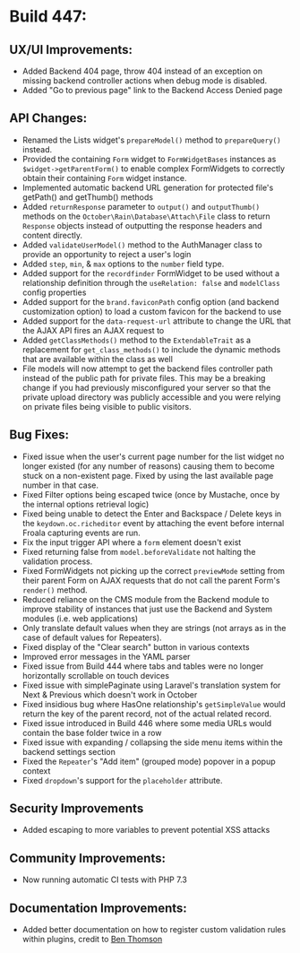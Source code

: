 # Build 447:

## UX/UI Improvements:
- Added Backend 404 page, throw 404 instead of an exception on missing backend controller actions when debug mode is disabled.
- Added "Go to previous page" link to the Backend Access Denied page

## API Changes:
- Renamed the Lists widget's `prepareModel()` method to `prepareQuery()` instead.
- Provided the containing `Form` widget to `FormWidgetBases` instances as `$widget->getParentForm()` to enable complex FormWidgets to correctly obtain their containing `Form` widget instance.
- Implemented automatic backend URL generation for protected file's getPath() and getThumb() methods
- Added `returnResponse` parameter to `output()` and `outputThumb()` methods on the `October\Rain\Database\Attach\File` class to return `Response` objects instead of outputting the response headers and content directly.
- Added `validateUserModel()` method to the AuthManager class to provide an opportunity to reject a user's login
- Added `step`, `min`, & `max` options to the `number` field type.
- Added support for the `recordfinder` FormWidget to be used without a relationship definition through the `useRelation: false` and `modelClass` config properties
- Added support for the `brand.faviconPath` config option (and backend customization option) to load a custom favicon for the backend to use
- Added support for the `data-request-url` attribute to change the URL that the AJAX API fires an AJAX request to
- Added `getClassMethods()` method to the `ExtendableTrait` as a replacement for `get_class_methods()` to include the dynamic methods that are available within the class as well
- File models will now attempt to get the backend files controller path instead of the public path for private files. This may be a breaking change if you had previously misconfigured your server so that the private upload directory was publicly accessible and you were relying on private files being visible to public visitors.

## Bug Fixes:
- Fixed issue when the user's current page number for the list widget no longer existed (for any number of reasons) causing them to become stuck on a non-existent page. Fixed by using the last available page number in that case.
- Fixed Filter options being escaped twice (once by Mustache, once by the internal options retrieval logic)
- Fixed being unable to detect the Enter and Backspace / Delete keys in the `keydown.oc.richeditor` event by attaching the event before internal Froala capturing events are run.
- Fix the input trigger API where a `form` element doesn't exist
- Fixed returning false from `model.beforeValidate` not halting the validation process.
- Fixed FormWidgets not picking up the correct `previewMode` setting from their parent Form on AJAX requests that do not call the parent Form's `render()` method.
- Reduced reliance on the CMS module from the Backend module to improve stability of instances that just use the Backend and System modules (i.e. web applications)
- Only translate default values when they are strings (not arrays as in the case of default values for Repeaters).
- Fixed display of the "Clear search" button in various contexts
- Improved error messages in the YAML parser
- Fixed issue from Build 444 where tabs and tables were no longer horizontally scrollable on touch devices
- Fixed issue with simplePaginate using Laravel's translation system for Next & Previous which doesn't work in October
- Fixed insidious bug where HasOne relationship's `getSimpleValue` would return the key of the parent record, not of the actual related record.
- Fixed issue introduced in Build 446 where some media URLs would contain the base folder twice in a row
- Fixed issue with expanding / collapsing the side menu items within the backend settings section
- Fixed the `Repeater`'s "Add item" (grouped mode) popover in a popup context
- Fixed `dropdown`'s support for the `placeholder` attribute.

## Security Improvements
- Added escaping to more variables to prevent potential XSS attacks

## Community Improvements:
- Now running automatic CI tests with PHP 7.3

## Documentation Improvements:
- Added better documentation on how to register custom validation rules within plugins, credit to [Ben Thomson](https://github.com/bennothommo)